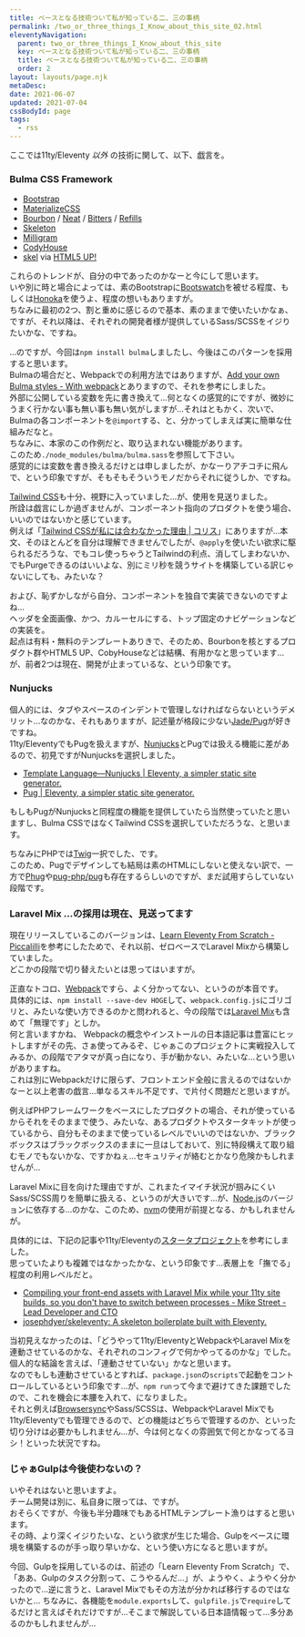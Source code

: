 ```yaml
---
title: ベースとなる技術ついて私が知っている二、三の事柄
permalink: /two_or_three_things_I_Know_about_this_site_02.html
eleventyNavigation:
  parent: two_or_three_things_I_Know_about_this_site
  key: ベースとなる技術ついて私が知っている二、三の事柄
  title: ベースとなる技術ついて私が知っている二、三の事柄
  order: 2
layout: layouts/page.njk
metaDesc:
date: 2021-06-07
updated: 2021-07-04
cssBodyId: page
tags:
  - rss
---
```


ここでは11ty/Eleventy _以外_ の技術に関して、以下、戯言を。

### Bulma CSS Framework

- [Bootstrap](https://getbootstrap.com/)
- [MaterializeCSS](https://materializecss.com/)
- [Bourbon](https://github.com/thoughtbot/bourbon/) / [Neat](https://github.com/thoughtbot/neat) / [Bitters](https://github.com/thoughtbot/bitters) / [Refills](https://github.com/thoughtbot/refills)
- [Skeleton](http://getskeleton.com/)
- [Milligram](https://milligram.io/)
- [CodyHouse](https://codyhouse.co/)
- [skel](https://github.com/ajlkn/skel) via [HTML5 UP!](https://html5up.net/)

これらのトレンドが、自分の中であったのかなーと今にして思います。  
いや別に時と場合によっては、素のBootstrapに[Bootswatch](https://bootswatch.com/)を被せる程度、もしくは[Honoka](https://honokak.osaka/)を使うよ、程度の想いもありますが。  
ちなみに最初の2つ、割と重めに感じるので基本、素のままで使いたいかなぁ、ですが、それ以降は、それぞれの開発者様が提供しているSass/SCSSをイジりたいかな、ですね。  

…のですが、今回は`npm install bulma`しましたし、今後はこのパターンを採用すると思います。  
Bulmaの場合だと、Webpackでの利用方法ではありますが、[Add your own Bulma styles - With webpack](https://bulma.io/documentation/customize/with-webpack/#9-add-your-own-bulma-styles)とありますので、それを参考にしました。  
外部に公開している変数を先に書き換えて…何となくの感覚的にですが、微妙にうまく行かない事も無い事も無い気がしますが…それはともかく、次いで、Bulmaの各コンポーネントを`@import`する、と、分かってしまえば実に簡単な仕組みだなと。  
ちなみに、本家のこの作例だと、取り込まれない機能があります。  
このため`./node_modules/bulma/bulma.sass`を参照して下さい。  
感覚的には変数を書き換えるだけとは申しましたが、かなーりアチコチに飛んで、という印象ですが、そもそもそういうモノだからそれに従うしか、ですね。

[Tailwind CSS](https://tailwindcss.com/)も十分、視野に入っていました…が、使用を見送りました。  
所詮は戯言にしか過ぎませんが、コンポーネント指向のプロダクトを使う場合、いいのではないかと感じています。  
例えば「[Tailwind CSSが私には合わなかった理由 | コリス](https://coliss.com/articles/build-websites/operation/css/why-tailwind-css-is-not-for-me.html)」にありますが…本文、そのほとんどを自分は理解できませんでしたが、`@apply`を使いたい欲求に駆られるだろうな、でもコレ使っちゃうとTailwindの利点、消してしまわないか、でもPurgeできるのはいいよな、別にミリ秒を競うサイトを構築している訳じゃないにしても、みたいな？

および、恥ずかしながら自分、コンポーネントを独自で実装できないのですよね…  
ヘッダを全面画像、かつ、カルーセルにする、トップ固定のナビゲーションなどの実装を。  
起点は有料・無料のテンプレートありきで、そのため、Bourbonを核とするプロダクト群やHTML5 UP、CobyHouseなどは結構、有用かなと思っています…が、前者2つは現在、開発が止まっているな、という印象です。

### Nunjucks

個人的には、タブやスペースのインデントで管理しなければならないというデメリット…なのかな、それもありますが、記述量が格段に少ない[Jade/Pug](https://pugjs.org/)が好きですね。  
11ty/EleventyでもPugを扱えますが、[Nunjucks](https://mozilla.github.io/nunjucks/)とPugでは扱える機能に差があるので、初見ですがNunjucksを選択しました。

- [Template Language—Nunjucks | Eleventy, a simpler static site generator.](https://www.11ty.dev/docs/languages/nunjucks/)
- [Pug | Eleventy, a simpler static site generator.](https://www.11ty.dev/docs/languages/pug/)

もしもPugがNunjucksと同程度の機能を提供していたら当然使っていたと思いますし、Bulma CSSではなくTailwind CSSを選択していただろうな、と思います。

ちなみにPHPでは[Twig](https://twig.symfony.com/)一択でした、です。  
このため、Pugでデザインしても結局は素のHTMLにしないと使えない訳で、一方で[Phug](https://phug.selfbuild.fr/)や[pug-php/pug](https://github.com/pug-php/pug)も存在するらしいのですが、まだ試用すらしていない段階です。

### Laravel Mix …の採用は現在、見送ってます

現在リリースしているこのバージョンは、[Learn Eleventy From Scratch - Piccalilli](https://piccalil.li/course/learn-eleventy-from-scratch/)を参考にしたためで、それ以前、ゼロベースでLaravel Mixから構築していました。  
どこかの段階で切り替えたいとは思ってはいますが。

正直なトコロ、[Webpack](https://webpack.js.org/)ですら、よく分かってない、というのが本音です。  
具体的には、`npm install --save-dev HOGE`して、`webpack.config.js`にゴリゴリと、みたいな使い方できるのかと問われると、今の段階では[Laravel Mix](https://laravel-mix.com/)も含めて「無理です」としか。  
何と言いますかね、 Webpackの概念やインストールの日本語記事は豊富にヒットしますがその先、さぁ使ってみるぞ、じゃぁこのプロジェクトに実戦投入してみるか、の段階でアタマが真っ白になり、手が動かない、みたいな…という思いがありますね。  
これは別にWebpackだけに限らず、フロントエンド全般に言えるのではないかなーと以上老害の戯言…単なるスキル不足です、で片付く問題だと思いますが。

例えばPHPフレームワークをベースにしたプロダクトの場合、それが使っているからそれをそのままで使う、みたいな、あるプロダクトやスタータキットが使っているから、自分もそのままで使っているレベルでいいのではないか、ブラックボックスはブラックボックスのままに一旦はしておいて、別に特段構えて取り組むモノでもないかな、ですかねぇ…セキュリティが絡むとかなり危険かもしれませんが…

Laravel Mixに目を向けた理由ですが、これまたイマイチ状況が掴みにくいSass/SCSS周りを簡単に扱える、というのが大きいです…が、[Node.js](https://nodejs.org/ja/)のバージョンに依存する…のかな、このため、[nvm](https://github.com/nvm-sh/nvm)の使用が前提となる、かもしれませんが。

具体的には、下記の記事や11ty/Eleventyの[スタータプロジェクト](https://www.11ty.dev/docs/starter/)を参考にしました。  
思っていたよりも複雑ではなかったかな、という印象です…表層上を「撫でる」程度の利用レベルだと。

- [Compiling your front-end assets with Laravel Mix while your 11ty site builds, so you don't have to switch between processes - Mike Street - Lead Developer and CTO](https://www.mikestreety.co.uk/blog/using-laravel-mix-with-eleventy-11ty)
- [josephdyer/skeleventy: A skeleton boilerplate built with Eleventy.](https://github.com/josephdyer/skeleventy)

当初見えなかったのは、「どうやって11ty/EleventyとWebpackやLaravel Mixを連動させているのかな、それぞれのコンフィグで何かやってるのかな」でした。  
個人的な結論を言えば、「連動させていない」かなと思います。  
なのでもしも連動させているとすれば、`package.json`の`scripts`で起動をコントロールしているという印象です…が、`npm run`って今まで避けてきた課題でしたので、これを機会に本腰を入れて、になりました。  
それと例えば[Browsersync](https://www.browsersync.io/)やSass/SCSSは、WebpackやLaravel Mixでも11ty/Eleventyでも管理できるので、どの機能はどちらで管理するのか、といった切り分けは必要かもしれません…が、今は何となくの雰囲気で何とかなってるヨシ！といった状況ですね。

### じゃぁGulpは今後使わないの？

いやそれはないと思いますよ。  
チーム開発は別に、私自身に限っては、ですが。  
おそらくですが、今後も半分趣味でもあるHTMLテンプレート漁りはすると思います。  
その時、より深くイジりたいな、という欲求が生じた場合、Gulpをベースに環境を構築するのが手っ取り早いかな、という使い方になると思いますが。

今回、Gulpを採用しているのは、前述の「Learn Eleventy From Scratch」で、「ああ、Gulpのタスク分割って、こうやるんだ…」が、ようやく、ようやく分かったので…逆に言うと、Laravel Mixでもその方法が分かれば移行するのではないかと…
ちなみに、各機能を`module.exports`して、`gulpfile.js`で`require`してるだけと言えばそれだけですが…そこまで解説している日本語情報って…多分あるのかもしれませんが…
